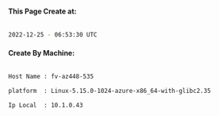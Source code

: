 
   
#### This Page Create at:

```bash

2022-12-25 - 06:53:30 UTC

```

#### Create By Machine:

```bash

Host Name : fv-az448-535

platform  : Linux-5.15.0-1024-azure-x86_64-with-glibc2.35

Ip Local  : 10.1.0.43

```

